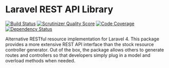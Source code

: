 Laravel REST API Library
========================

[![Build Status](https://travis-ci.org/impleri/laravel-resource.png?branch=master)](https://travis-ci.org/impleri/laravel-resource)
[![Scrutinizer Quality Score](https://scrutinizer-ci.com/g/impleri/laravel-resource/badges/quality-score.png?s=a2f2da02db7ae7e8f2fe395d2e83d4659ccbbf76)](https://scrutinizer-ci.com/g/impleri/laravel-resource/)
[![Code Coverage](https://scrutinizer-ci.com/g/impleri/laravel-resource/badges/coverage.png?s=2ccdf1fcdc1af0403df59f59a757fe052c504ac6)](https://scrutinizer-ci.com/g/impleri/laravel-resource/)
[![Dependency Status](https://www.versioneye.com/user/projects/531a85fcec13755bfa000aeb/badge.png)](https://www.versioneye.com/user/projects/531a85fcec13755bfa000aeb)


Alternative RESTful resource implementation for Laravel 4. This package provides
a more extensive REST API interface than the stock resource controller generator.
Out of the box, the package allows others to generate routes and controllers so
that developers simply plug in a model and overload methods when needed.
